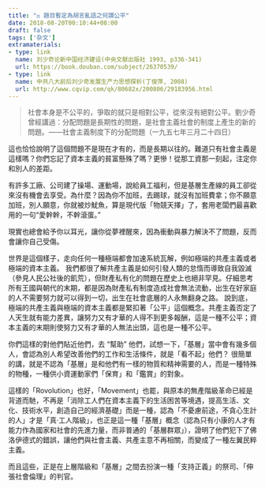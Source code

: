 ```yaml
---
title: "⚖️ 題目暫定為胡言亂語之何謂公平"
date: 2018-08-20T00:10:44+08:00
draft: false
tags: ['杂文']
extramaterials:
- type: link
  name: 刘少奇论新中国经济建设(中央文献出版社 1993, p336-341)
  url: https://book.douban.com/subject/26370539/
- type: link
  name: 中共八大前后刘少奇发展生产力思想探析(丁俊萍, 2008)
  url: http://www.cqvip.com/qk/80682x/200806/29183956.html
---
```


> 社會本身是不公平的，爭取的就只是相對公平，從來沒有絕對公平。劉少奇曾經講過：分配問題是長期性的問題，是社會主義社會的制度上產生的新的問題。——社會主義制度下的分配問題（一九五七年三月二十四日）

<!--more-->

這也恰恰說明了這個問題不是現在才有的，而是長期以往的。難道只有社會主義是這樣嗎？你們忘記了資本主義的貧富懸殊了嗎？更慘！從那工資那一刻起，注定你和別人的差距。 

有許多工廠、公司建了操場、運動場，說給員工福利，但是基層生產線的員工卻從來沒有機會去享受。為什麼？因為你不加班，去踢球，就沒有加班費拿；你不願意加班，別人願意，你就被炒魷魚，算是現代版「物競天擇」了，套用老闆們最喜歡用的一句“愛幹幹，不幹滾蛋。”

現實也總會給予你以耳光，讓你從夢裡醒來，因為衝動與暴力解決不了問題，反而會讓你自己受傷。

世界是這個樣子，走向任何一種極端都會加速系統瓦解，例如極端的共產主義或者極端的資本主義。
我們都很了解共產主義是如何引發人類的怠惰而導致自我毀滅（參見人民公社後的飢荒），但財產私有化的問題在歷史上也絕非罕見。仔細思考所有王國與朝代的末期，都是因為財產私有制度造成社會無法流動，出生在好家庭的人不需要努力就可以得到一切，出生在社會底層的人永無翻身之路。
說到底，極端的共產主義與極端的資本主義都是緊扣著「公平」這個概念。共產主義否定了人天生就有能力差異，讓努力又有才華的人得不到更多報酬，這是一種不公平；資本主義的末期則使努力又有才華的人無法出頭，這也是一種不公平。

你們這樣的對他們貼近他們，去 “幫助” 他們，試想一下，「基層」當中會有幾多個人，會認為別人希望改善他們的工作和生活條件，就是「看不起」他們？ 很簡單的講，就是不認為「基層」是和他們有一樣的物質和精神需要的人，而是一種特殊的物種，一種供小資運動家們「保育」和「鑑賞」的對象。

這樣的「Rovolution」也好，「Movement」也罷，與原本的無產階級革命已經是背道而馳，不再是「消除工人們在資本主義下的生活困苦等境遇，提高生活、文化、技術水平，創造自己的經濟基礎」而是一種，認為「不憂慮前途，不貪心生計的人」才是「真·工人階級」，也正是這一種「基層」概念（認為只有小康的人才有能力作為國家和社會的先進力量，而非普通的「基層群眾」），證明了他們犯下了佛洛伊德式的錯誤，讓他們與社會主義、共產主意不再相關，而變成了一種左翼民粹主義。
 
而且這些，正是在上層階級和「基層」之間去扮演一種「支持正義」的祭司、「伸張社會倫理」的判官。
